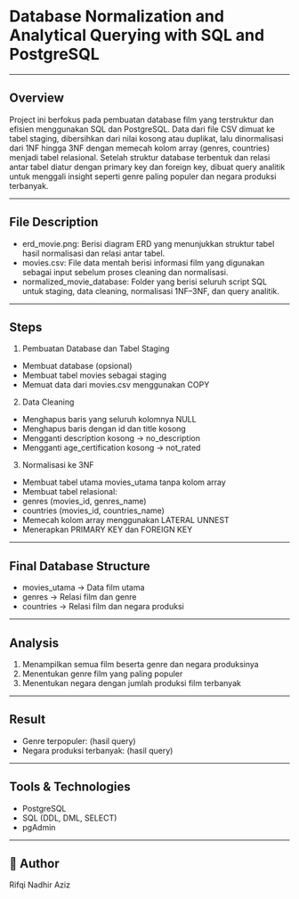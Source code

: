 # **Database Normalization and Analytical Querying with SQL and PostgreSQL**

---

## Overview
Project ini berfokus pada pembuatan database film yang terstruktur dan efisien menggunakan SQL dan PostgreSQL. Data dari file CSV dimuat ke tabel staging, dibersihkan dari nilai kosong atau duplikat, lalu dinormalisasi dari 1NF hingga 3NF dengan memecah kolom array (genres, countries) menjadi tabel relasional. Setelah struktur database terbentuk dan relasi antar tabel diatur dengan primary key dan foreign key, dibuat query analitik untuk menggali insight seperti genre paling populer dan negara produksi terbanyak.

---

## File Description
- erd_movie.png: Berisi diagram ERD yang menunjukkan struktur tabel hasil normalisasi dan relasi antar tabel.
- movies.csv: File data mentah berisi informasi film yang digunakan sebagai input sebelum proses cleaning dan normalisasi.
- normalized_movie_database: Folder yang berisi seluruh script SQL untuk staging, data cleaning, normalisasi 1NF–3NF, dan query analitik.

---

## Steps
1. Pembuatan Database dan Tabel Staging
- Membuat database (opsional)
- Membuat tabel movies sebagai staging
- Memuat data dari movies.csv menggunakan COPY

2. Data Cleaning
- Menghapus baris yang seluruh kolomnya NULL
- Menghapus baris dengan id dan title kosong
- Mengganti description kosong → no_description
- Mengganti age_certification kosong → not_rated

3. Normalisasi ke 3NF
- Membuat tabel utama movies_utama tanpa kolom array
- Membuat tabel relasional:
- genres (movies_id, genres_name)
- countries (movies_id, countries_name)
- Memecah kolom array menggunakan LATERAL UNNEST
- Menerapkan PRIMARY KEY dan FOREIGN KEY

---

## Final Database Structure
- movies_utama → Data film utama
- genres → Relasi film dan genre
- countries → Relasi film dan negara produksi

---

## Analysis
1. Menampilkan semua film beserta genre dan negara produksinya
2. Menentukan genre film yang paling populer
3. Menentukan negara dengan jumlah produksi film terbanyak

---

## Result
- Genre terpopuler: (hasil query)
- Negara produksi terbanyak: (hasil query)

---

## Tools & Technologies
- PostgreSQL
- SQL (DDL, DML, SELECT)
- pgAdmin 

---

## 👤 Author
Rifqi Nadhir Aziz

